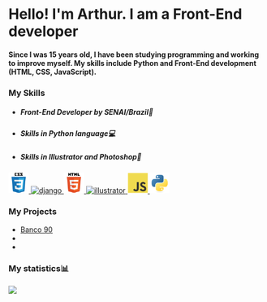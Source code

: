 <h1> Hello! I'm Arthur. I am a Front-End developer </h1>

<p><h4>Since I was 15 years old, I have been studying programming and working to improve myself. My skills include Python and Front-End development (HTML, CSS, JavaScript).</h4></p>

<h3>My Skills</h3>

<ul>
<li><h5>Front-End Developer by SENAI/Brazil🤖</h5></li>

<li><h5>Skills in Python language💻</h5></li>

<li><h5>Skills in Illustrator and Photoshop🎨</h5></li>
 
</ul>

<p align="left"> <a href="https://www.w3schools.com/css/" target="_blank" rel="noreferrer"> <img src="https://raw.githubusercontent.com/devicons/devicon/master/icons/css3/css3-original-wordmark.svg" alt="css3" width="40" height="40"/> </a> <a href="https://www.djangoproject.com/" target="_blank" rel="noreferrer"> <img src="https://cdn.worldvectorlogo.com/logos/django.svg" alt="django" width="40" height="40"/> </a> <a href="https://www.w3.org/html/" target="_blank" rel="noreferrer"> <img src="https://raw.githubusercontent.com/devicons/devicon/master/icons/html5/html5-original-wordmark.svg" alt="html5" width="40" height="40"/> </a> <a href="https://www.adobe.com/in/products/illustrator.html" target="_blank" rel="noreferrer"> <img src="https://www.vectorlogo.zone/logos/adobe_illustrator/adobe_illustrator-icon.svg" alt="illustrator" width="40" height="40"/> </a> <a href="https://developer.mozilla.org/en-US/docs/Web/JavaScript" target="_blank" rel="noreferrer"> <img src="https://raw.githubusercontent.com/devicons/devicon/master/icons/javascript/javascript-original.svg" alt="javascript" width="40" height="40"/> </a> </a> <a href="https://www.python.org" target="_blank" rel="noreferrer"> <img src="https://raw.githubusercontent.com/devicons/devicon/master/icons/python/python-original.svg" alt="python" width="40" height="40"/> </a>  <p align="left">



<h3>My Projects</h3>
<ul>

 <li><a href="[url"](https://github.com/LykinB1/Project-Banco-90)>Banco 90</a></li>
 
 <li><a href="url"></a></li>
 
 <li><a href="url"></a></li>
 
</ul>

<h3>My statistics📊</h3>

<div>
 <img align="center" height="190em" src="https://github-readme-stats.vercel.app/api?username=USERNAME&show_icons=true&theme=react&include_all_commits=true&count_private=false"/&gt;
    <img align="center" height="190em" src="https://github-readme-stats.vercel.app/api/top-langs/?username=G.O.S&layout=compact&langs_count=7&theme=react"/&gt;
</div>



